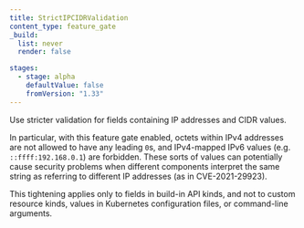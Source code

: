 ```yaml
---
title: StrictIPCIDRValidation
content_type: feature_gate
_build:
  list: never
  render: false

stages:
  - stage: alpha
    defaultValue: false
    fromVersion: "1.33"
---
```

Use stricter validation for fields containing IP addresses and CIDR values.

In particular, with this feature gate enabled, octets within IPv4 addresses are
not allowed to have any leading `0`s, and IPv4-mapped IPv6 values (e.g.
`::ffff:192.168.0.1`) are forbidden. These sorts of values can potentially cause
security problems when different components interpret the same string as
referring to different IP addresses (as in CVE-2021-29923).

This tightening applies only to fields in build-in API kinds, and not to
custom resource kinds, values in Kubernetes configuration files, or
command-line arguments.